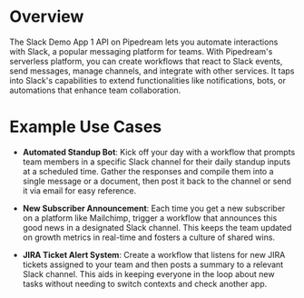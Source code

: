 # Overview

The Slack Demo App 1 API on Pipedream lets you automate interactions with Slack, a popular messaging platform for teams. With Pipedream's serverless platform, you can create workflows that react to Slack events, send messages, manage channels, and integrate with other services. It taps into Slack's capabilities to extend functionalities like notifications, bots, or automations that enhance team collaboration.

# Example Use Cases

- **Automated Standup Bot**: Kick off your day with a workflow that prompts team members in a specific Slack channel for their daily standup inputs at a scheduled time. Gather the responses and compile them into a single message or a document, then post it back to the channel or send it via email for easy reference.

- **New Subscriber Announcement**: Each time you get a new subscriber on a platform like Mailchimp, trigger a workflow that announces this good news in a designated Slack channel. This keeps the team updated on growth metrics in real-time and fosters a culture of shared wins.

- **JIRA Ticket Alert System**: Create a workflow that listens for new JIRA tickets assigned to your team and then posts a summary to a relevant Slack channel. This aids in keeping everyone in the loop about new tasks without needing to switch contexts and check another app.
